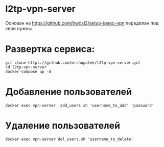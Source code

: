 # l2tp-vpn-server

Основан на https://github.com/hwdsl2/setup-ipsec-vpn переделан под свои нужны


# Развертка сервиса:
```
git clone https://github.com/mrchupatek/l2tp-vpn-server.git
cd l2tp-vpn-server
docker-compose up -d
```

# Добавление пользователей
```
docker exec vpn-server  add_users.sh 'username_to_add' 'password'
```
# Удаление пользователей
```
docker exec vpn-server del_users.sh 'username_to_delete'
```
